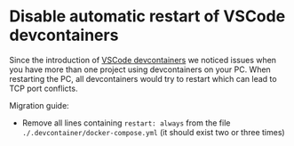# Disable automatic restart of VSCode devcontainers

Since the introduction of [VSCode devcontainers](./20200902_vscode_devcontainers.md) we noticed issues when you have more than one project using devcontainers on your PC.
When restarting the PC, all devcontainers would try to restart which can lead to TCP port conflicts.

Migration guide:

-   Remove all lines containing `restart: always` from the file `./.devcontainer/docker-compose.yml` (it should exist two or three times)
